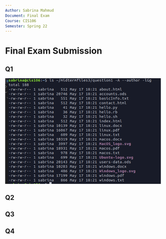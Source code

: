 ```yaml
---
Author: Sabrina Mahmud
Document: Final Exam
Course: CIS106
Semester: Spring 22
---
```

# Final Exam Submission
## Q1
![q1](q1.png)
## Q2

## Q3

## Q4